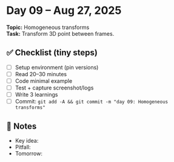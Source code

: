 # Day 09 – Aug 27, 2025
**Topic:** Homogeneous transforms  
**Task:** Transform 3D point between frames.

## ✅ Checklist (tiny steps)
- [ ] Setup environment (pin versions)
- [ ] Read 20–30 minutes
- [ ] Code minimal example
- [ ] Test + capture screenshot/logs
- [ ] Write 3 learnings
- [ ] Commit: `git add -A && git commit -m "day 09: Homogeneous transforms"`

## 📓 Notes
- Key idea:
- Pitfall:
- Tomorrow:
